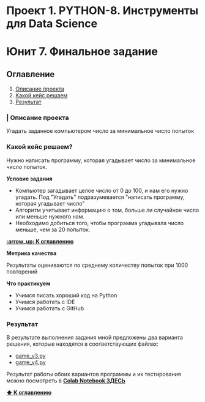 <h1>Проект 1. PYTHON-8. Инструменты для Data Science</h1>
<h1>Юнит 7. Финальное задание</h1>
<h2 id="c0">Оглавление</h2>

<ol>
  <li><a href="#c1">Описание проекта</a></li>
  <li><a href="#c2">Какой кейс решаем</a></li>
  <li><a href="#c5">Результат</a></li>  
</ol> 

<h3 id="c1">| Описание проекта</h3>

<p>Угадать заданное компьютером число за минимальное число попыток</p>

<h3 id="c2"> Какой кейс решаем? </h3>

<p>Нужно написать программу, которая угадывает число за минимальное число попыток.</p>

**Условие задания**
<ul>
  <li>Компьютер загадывает целое число от 0 до 100, и нам его нужно угадать. 
    Под "Угадать" подразумевается "написать программу, которая угадывает число" </li>
  <li>Алгоритм учитывает информацию о том, больше ли случайное число или меньше нужного нам.</li>
  <li>Необходимо добиться того, чтобы программа угадывала число меньше, чем за 20 попыток.</li>
</ul>
<a href="#c0"> <strong>:arrow_up: К оглавлению</strong> </a>

**Метрика качества**

Результаты оцениваются по среднему количеству попыток при 1000 повторений

**Что практикуем**

- Учимся писать хороший код на Python
- Учимся работать с IDE
- Учимся работать с GitHub


<h3 id="c5"> Результат </h3>

В результате выполнения задания мной предложены два варианта решения, которые находятся в соответствующих файлах: 
   - [game_v3.py](game_v3.py)
   - [game_v4.py](game_v4.py)


Результат работы обоих вариантов программы и их тестирования можно посмотреть в **[Colab Notebook ЗДЕСЬ](https://colab.research.google.com/drive/1HcQFob3cVn7nhMPPaFRQEE82aqQ-xE3l?usp=sharing)**


<a href="#c0"> <strong>:arrow_up: К оглавлению</strong> </a>


